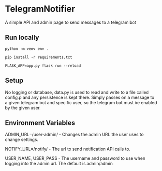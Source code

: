 # TelegramNotifier
A simple API and admin page to send messages to a telegram bot

## Run locally
  `python -m venv env .`
  
  `pip install -r requirements.txt`
  
  `FLASK_APP=app.py flask run --reload`

## Setup
No logging or database, data.py is used to read and write to a file called config.p and any persistence is kept there.
Simply passes on a message to a given telegram bot and specific user, so the telegram bot must be enabled by the given user.


## Environment Variables

ADMIN_URL=/user-admin/ - Changes the admin URL the user uses to change settings.

NOTIFY_URL=/notify/ - The url to send notification API calls to.

USER_NAME, USER_PASS - The username and password to use when logging into the admin url. The default is admin/admin
